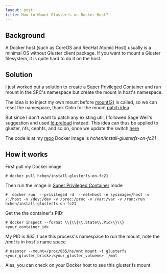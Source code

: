 ```yaml
---
layout: post
title: How to Mount Glusterfs on Docker Host?
---
```

## Background
A Docker host (such as CoreOS and RedHat Atomic Host) usually is a minimal OS without Gluster client package. If you want to mount a Gluster filesystem, it is quite hard to do it on the host.


## Solution
I just worked out a solution to create a [Super Privileged Container](http://developerblog.redhat.com/2014/11/06/introducing-a-super-privileged-container-concept/) and run mount in the SPC's namespace but create the mount in host's namespace.

The idea is to inject my own mount before [mount(2)](http://linux.die.net/man/2/mount) is called, so we can reset the namespace, thank Colin for the mount [patch idea](https://lists.projectatomic.io/projectatomic-archives/atomic-devel/2015-February/msg00064.html).

But since I don't want to patch any existing util, I followed Sage Weil's suggestion and used [ld.preload](http://man7.org/linux/man-pages/man8/ld.so.8.html) instead. This idea can thus be applied to gluster, nfs, cephfs, and so on, once we update the switch [here](https://github.com/rootfs/install-glusterfs-on-fc21/blob/master/mymount.c#L46)

The code is at my [repo](https://github.com/rootfs/install-glusterfs-on-fc21)
Docker image is *hchen/install-glusterfs-on-fc21*


## How it works

First pull my Docker image


    # docker pull hchen/install-glusterfs-on-fc21


Then run the image in [Super Privileged Container](http://developerblog.redhat.com/2014/11/06/introducing-a-super-privileged-container-concept/) mode

    #  docker run  --privileged -d  --net=host -e sysimage=/host -v /:/host -v /dev:/dev -v /proc:/proc -v /var:/var -v /run:/run hchen/install-glusterfs-on-fc21
    
   
Get the the container's PID:

    # docker inspect --format \\{\\{\\.State\\.Pid\\}\\} <your_container_id>
    
My PID is *865*, I use this process's namespace to run the mount, note  the  */mnt* is in *host's* name space

    # nsenter --mount=/proc/865/ns/mnt mount -t glusterfs <your_gluster_brick>:<your_gluster_volueme>  /mnt
    
Alas, you can check on your Docker host  to see this gluster fs mount 
